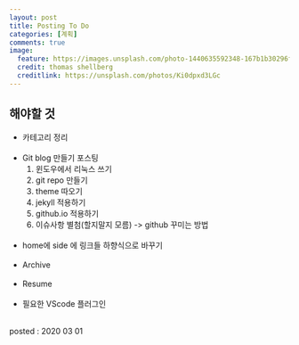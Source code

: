```yaml
---
layout: post
title: Posting To Do
categories: [계획]
comments: true
image:
  feature: https://images.unsplash.com/photo-1440635592348-167b1b30296f?crop=entropy&dpr=2&fit=crop&fm=jpg&h=475&ixjsv=2.1.0&ixlib=rb-0.3.5&q=50&w=1250
  credit: thomas shellberg
  creditlink: https://unsplash.com/photos/Ki0dpxd3LGc
---
```

## 해야할 것
* 카테고리 정리 <br><br>
* Git blog 만들기 포스팅
    1. 윈도우에서 리눅스 쓰기
    2. git repo 만들기
    3. theme 따오기
    4. jekyll 적용하기
    5. github.io 적용하기
    6. 이슈사항
    별첨(할지말지 모름) -> github 꾸미는 방법<br><br>
* home에 side 에 링크들 하향식으로 바꾸기<br><br>
* Archive<br><br>
* Resume<br><br>
* 필요한 VScode 플러그인
<br>
posted : 2020 03 01